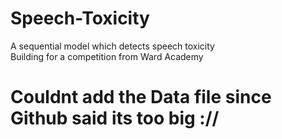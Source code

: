 # Speech-Toxicity
A sequential model which detects speech toxicity<br />
Building for a competition from Ward Academy



# Couldnt add the Data file since Github said its too big ://
